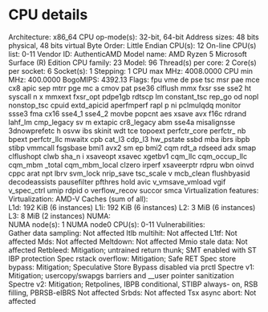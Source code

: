 # CPU details

Architecture:            x86_64
  CPU op-mode(s):        32-bit, 64-bit
  Address sizes:         48 bits physical, 48 bits virtual
  Byte Order:            Little Endian
CPU(s):                  12
  On-line CPU(s) list:   0-11
Vendor ID:               AuthenticAMD
  Model name:            AMD Ryzen 5 Microsoft Surface (R) Edition
    CPU family:          23
    Model:               96
    Thread(s) per core:  2
    Core(s) per socket:  6
    Socket(s):           1
    Stepping:            1
    CPU max MHz:         4008.0000
    CPU min MHz:         400.0000
    BogoMIPS:            4392.13
    Flags:               fpu vme de pse tsc msr pae mce cx8 apic sep mtrr pge mc
                         a cmov pat pse36 clflush mmx fxsr sse sse2 ht syscall n
                         x mmxext fxsr_opt pdpe1gb rdtscp lm constant_tsc rep_go
                         od nopl nonstop_tsc cpuid extd_apicid aperfmperf rapl p
                         ni pclmulqdq monitor ssse3 fma cx16 sse4_1 sse4_2 movbe
                          popcnt aes xsave avx f16c rdrand lahf_lm cmp_legacy sv
                         m extapic cr8_legacy abm sse4a misalignsse 3dnowprefetc
                         h osvw ibs skinit wdt tce topoext perfctr_core perfctr_
                         nb bpext perfctr_llc mwaitx cpb cat_l3 cdp_l3 hw_pstate
                          ssbd mba ibrs ibpb stibp vmmcall fsgsbase bmi1 avx2 sm
                         ep bmi2 cqm rdt_a rdseed adx smap clflushopt clwb sha_n
                         i xsaveopt xsavec xgetbv1 cqm_llc cqm_occup_llc cqm_mbm
                         _total cqm_mbm_local clzero irperf xsaveerptr rdpru wbn
                         oinvd cppc arat npt lbrv svm_lock nrip_save tsc_scale v
                         mcb_clean flushbyasid decodeassists pausefilter pfthres
                         hold avic v_vmsave_vmload vgif v_spec_ctrl umip rdpid o
                         verflow_recov succor smca
Virtualization features: 
  Virtualization:        AMD-V
Caches (sum of all):     
  L1d:                   192 KiB (6 instances)
  L1i:                   192 KiB (6 instances)
  L2:                    3 MiB (6 instances)
  L3:                    8 MiB (2 instances)
NUMA:                    
  NUMA node(s):          1
  NUMA node0 CPU(s):     0-11
Vulnerabilities:         
  Gather data sampling:  Not affected
  Itlb multihit:         Not affected
  L1tf:                  Not affected
  Mds:                   Not affected
  Meltdown:              Not affected
  Mmio stale data:       Not affected
  Retbleed:              Mitigation; untrained return thunk; SMT enabled with ST
                         IBP protection
  Spec rstack overflow:  Mitigation; Safe RET
  Spec store bypass:     Mitigation; Speculative Store Bypass disabled via prctl
  Spectre v1:            Mitigation; usercopy/swapgs barriers and __user pointer
                          sanitization
  Spectre v2:            Mitigation; Retpolines, IBPB conditional, STIBP always-
                         on, RSB filling, PBRSB-eIBRS Not affected
  Srbds:                 Not affected
  Tsx async abort:       Not affected
